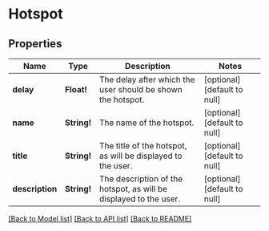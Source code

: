 # Hotspot

## Properties
Name | Type | Description | Notes
------------ | ------------- | ------------- | -------------
**delay** | **Float!** | The delay after which the user should be shown the hotspot.  | [optional] [default to null]
**name** | **String!** | The name of the hotspot.  | [optional] [default to null]
**title** | **String!** | The title of the hotspot, as will be displayed to the user.  | [optional] [default to null]
**description** | **String!** | The description of the hotspot, as will be displayed to the user.  | [optional] [default to null]

[[Back to Model list]](../README.md#documentation-for-models) [[Back to API list]](../README.md#documentation-for-api-endpoints) [[Back to README]](../README.md)


